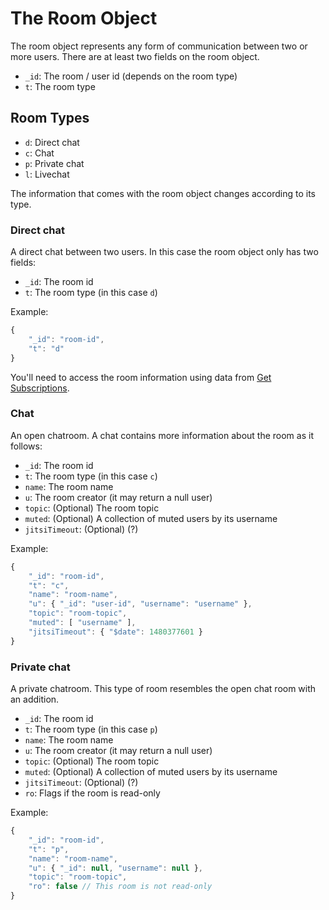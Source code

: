 # The Room Object

The room object represents any form of communication between two or more users. There are at least two fields on the room object.

* `_id`: The room / user id \(depends on the room type\)
* `t`: The room type

## Room Types

* `d`: Direct chat
* `c`: Chat
* `p`: Private chat
* `l`: Livechat

The information that comes with the room object changes according to its type.

### Direct chat

A direct chat between two users. In this case the room object only has two fields:

* `_id`: The room id
* `t`: The room type \(in this case `d`\)

Example:

```javascript
{
    "_id": "room-id",
    "t": "d"
}
```

You'll need to access the room information using data from [Get Subscriptions](https://docs.rocket.chat/developer-guides/realtime-api/method-calls/get-subscriptions).

### Chat

An open chatroom. A chat contains more information about the room as it follows:

* `_id`: The room id
* `t`: The room type \(in this case `c`\)
* `name`: The room name
* `u`: The room creator \(it may return a null user\)
* `topic`: \(Optional\) The room topic
* `muted`: \(Optional\) A collection of muted users by its username
* `jitsiTimeout`: \(Optional\) \(?\)

Example:

```javascript
{
    "_id": "room-id",
    "t": "c",
    "name": "room-name",
    "u": { "_id": "user-id", "username": "username" },
    "topic": "room-topic",
    "muted": [ "username" ],
    "jitsiTimeout": { "$date": 1480377601 }
}
```

### Private chat

A private chatroom. This type of room resembles the open chat room with an addition.

* `_id`: The room id
* `t`: The room type \(in this case `p`\)
* `name`: The room name
* `u`: The room creator \(it may return a null user\)
* `topic`: \(Optional\) The room topic
* `muted`: \(Optional\) A collection of muted users by its username
* `jitsiTimeout`: \(Optional\) \(?\)
* `ro`: Flags if the room is read-only

Example:

```javascript
{
    "_id": "room-id",
    "t": "p",
    "name": "room-name",
    "u": { "_id": null, "username": null },
    "topic": "room-topic",
    "ro": false // This room is not read-only
}
```

